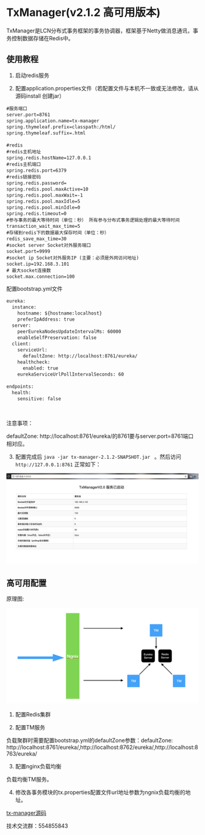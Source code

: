 # TxManager(v2.1.2 高可用版本)
TxManager是LCN分布式事务框架的事务协调器，框架基于Netty做消息通讯，事务控制数据存储在Redis中。

## 使用教程
1. 启动redis服务


2. 配置application.properties文件（若配置文件与本机不一致或无法修改，请从源码install 创建jar）
```
#服务端口
server.port=8761
spring.application.name=tx-manager
spring.thymeleaf.prefix=classpath:/html/
spring.thymeleaf.suffix=.html

#redis
#redis主机地址
spring.redis.hostName=127.0.0.1
#redis主机端口
spring.redis.port=6379
#redis链接密码
spring.redis.password=
spring.redis.pool.maxActive=10
spring.redis.pool.maxWait=-1
spring.redis.pool.maxIdle=5
spring.redis.pool.minIdle=0
spring.redis.timeout=0
#参与事务的最大等待时间（单位：秒） 所有参与分布式事务逻辑处理的最大等待时间
transaction_wait_max_time=5
#存储到redis下的数据最大保存时间（单位：秒）
redis_save_max_time=30
#socket server Socket对外服务端口
socket.port=9999
#socket ip Socket对外服务IP (主要：必须是外网访问地址)
socket.ip=192.168.3.101
# 最大socket连接数
socket.max.connection=100

```

配置bootstrap.yml文件

```  
eureka:
  instance:
    hostname: ${hostname:localhost}
    preferIpAddress: true
  server:
    peerEurekaNodesUpdateIntervalMs: 60000
    enableSelfPreservation: false
  client:
    serviceUrl:
      defaultZone: http://localhost:8761/eureka/
    healthcheck:
      enabled: true
    eurekaServiceUrlPollIntervalSeconds: 60

endpoints:
  health:
    sensitive: false



```  

注意事项：

defaultZone: http://localhost:8761/eureka/的8761要与server.port=8761端口相对应。

3. 配置完成后 `java -jar tx-manager-2.1.2-SNAPSHOT.jar ` 。然后访问`http://127.0.0.1:8761` 正常如下：

![ ](readme/tx-manager.png)


## 高可用配置

原理图:

![ ](readme/district.png)

1. 配置Redis集群

2. 配置TM服务

  负载聚群时需要配置bootstrap.yml的defaultZone参数：defaultZone: http://localhost:8761/eureka/,http://localhost:8762/eureka/,http://localhost:8763/eureka/

3. 配置nginx负载均衡

负载均衡TM服务。

4. 修改各事务模块的tx.properties配置文件url地址参数为ngnix负载均衡的地址。

[tx-manager源码](https://github.com/1991wangliang/tx-lcn/tree/master/tx-manager) 


技术交流群：554855843
